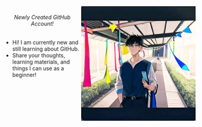<img align="right" width="300" height="300" src = "https://github.com/Kirara-22/About-me/blob/main/images/mee.jpg?raw=true"> 
<h6><p align = "center"> Newly Created GitHub Account! </p> </h3> 
<ul>
  <li> Hi! I am currently new and still learning about GitHub. </li>
  <li> Share your thoughts, learning materials, and things I can use as a beginner! </li>
</ul>

